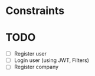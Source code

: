 # Constraints


# TODO
- [ ] Register user
- [ ] Login user (using JWT, Filters)
- [ ] Register company
